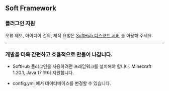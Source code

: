 ## Soft Framework

### 플러그인 지원

오류 제보, 아이디어 건의, 제작 요청은 [SoftHub 디스코드 서버](https://discord.gg/kk4UQstdY9) 를 이용해 주세요.

***

### 개발을 더욱 간편하고 효율적으로 만들어 나갑니다.

- SoftHub 플러그인을 사용하려면 프레임워크를 설치해야 합니다.
Minecraft 1.20.1, Java 17 부터 지원합니다.

- config.yml 에서 데이터베이스를 변경할 수 있습니다.
